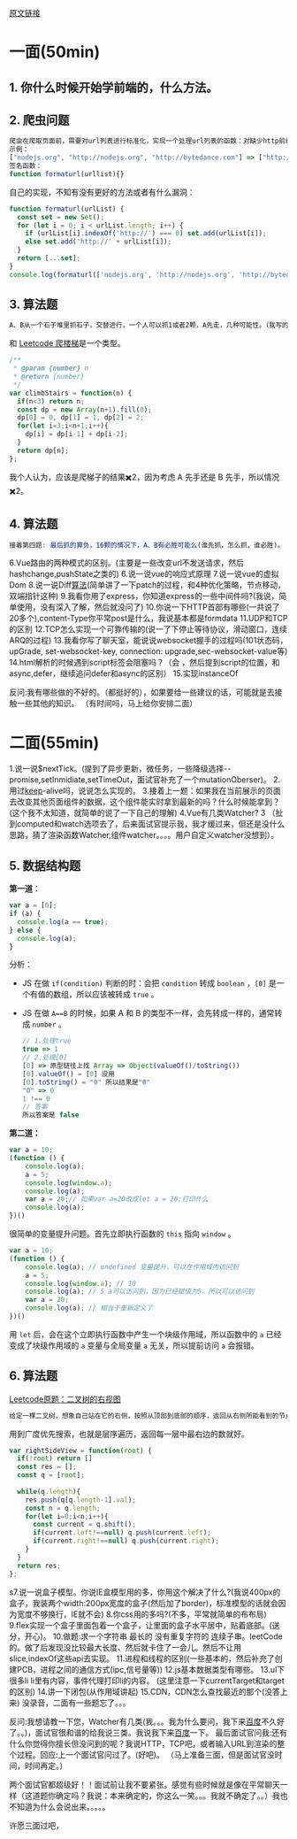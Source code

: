 [原文链接](https://www.nowcoder.com/discuss/595028?source_id=profile_create_nctrack&channel=-1)



# 一面(50min)

## 1. 你什么时候开始学前端的，什么方法。

## 2. 爬虫问题

```js
爬虫在爬取页面前，需要对url列表进行标准化，实现一个处理url列表的函数：对缺少http前缀的url添加前缀，返回的url不能重复。
示例：
["nodejs.org", "http://nodejs.org", "http://bytedance.com"] => ["http://nodejs.org", "http://bytedance.com"]
签名函数：
function formaturl(urllist){}
```

自己的实现，不知有没有更好的方法或者有什么漏洞：

```js
function formaturl(urlList) {
  const set = new Set();
  for (let i = 0; i < urlList.length; i++) {
    if (urlList[i].indexOf('http://') === 0) set.add(urlList[i]);
    else set.add('http://' + urlList[i]);
  }
  return [...set];
}
console.log(formaturl(['nodejs.org', 'http://nodejs.org', 'http://bytedance.com']));
```



## 3. 算法题

```js
A、B从一个石子堆里抓石子，交替进行，一个人可以抓1或者2颗，A先走，几种可能性。（我写的走梯子。。。但面试官让我对比一下
```

和 [Leetcode 爬楼梯](https://leetcode-cn.com/problems/climbing-stairs/submissions/)是一个类型。

```js
/**
 * @param {number} n
 * @return {number}
 */
var climbStairs = function(n) {
  if(n<3) return n;
  const dp = new Array(n+1).fill(0);
  dp[0] = 0, dp[1] = 1, dp[2] = 2;
  for(let i=3;i<n+1;i++){
    dp[i] = dp[i-1] + dp[i-2];
  }
  return dp[n];
};
```

我个人认为，应该是爬梯子的结果✖️2，因为考虑 A 先手还是 B 先手，所以情况✖️2。

## 4. 算法题

```js
接着第四题: 最后抓的算负，16颗的情况下，A、B有必胜可能么(谁先抓，怎么抓，谁必胜)。
```



6.Vue路由的两种模式的区别。(主要是一些改变url不发送请求，然后hashchange,pushState之类的)
6.说一说vue的响应式原理
7.说一说vue的虚拟Dom
8.说一说Diff[算法]()(简单讲了一下patch的过程，和4种优化策略，节点移动，双端指针这种)
9.我看你用了express，你知道express的一些中间件吗?(我说，简单使用，没有深入了解，然后就没问了)
10.你说一下HTTP首部有哪些(一共说了20多个),content-Type你平常post是什么，我说基本都是formdata
11.UDP和TCP的区别
12.TCP怎么实现一个可靠传输的(说一了下停止等待协议，滑动窗口，连续ARQ的过程)
13.我看你写了聊天室，能说说websocket握手的过程吗(101状态码，upGrade, set-websocket-key, connection: upgrade,sec-websocket-value等)
14.html解析的时候遇到script标签会阻塞吗？（会 ，然后提到script的位置，和async,defer，继续追问defer和async的区别）
15.实现instanceOf

反问:我有哪些做的不好的。（都挺好的），如果要给一些建议的话，可能就是去接触一些其他的知识。
（有时间吗，马上给你安排二面）

# 二面(55min)

1.说一说$nextTick。(提到了异步更新，微任务，一些降级选择--promise,setInmidiate,setTimeOut，面试官补充了一个mutationOberser)。
2.用过[keep]()-alive吗，说说怎么实现的。
3.接着上一题：如果我在当前展示的页面去改变其他页面组件的数据，这个组件能实时拿到最新的吗？什么时候能拿到？(这个我不太知道，就简单的说了一下自己的理解)
4.Vue有几类Watcher? 3 （扯到computed和watch选项去了，后来面试官提示我，我才缓过来，但还是没什么思路，猜了渲染函数Watcher,组件watcher。。。。用户自定义watcher没想到）。

## 5. 数据结构题

**第一道：**

```js
var a = [0];
if (a) {
  console.log(a == true);
} else {
  console.log(a);
}
```

分析：

- JS 在做 `if(condition)` 判断的时：会把 `condition` 转成 `boolean` ，`[0]` 是一个有值的数组，所以应该被转成 `true` 。

- JS 在做 `A==B` 的时候，如果 A 和 B 的类型不一样，会先转成一样的，通常转成 `number` 。

  ```js
  // 1.处理true
  true => 1
  // 2.处理[0]
  [0] => 原型链往上找 Array => Object(valueOf()/toString())
  [0].valueOf() = [0] 没用
  [0].toString() = "0" 所以结果是"0"
  "0" => 0
  1 !== 0
  // 答案
  所以答案是 false
  ```



**第二道：**

```js
var a = 10;
(function () {
    console.log(a);
    a = 5;
    console.log(window.a);
    console.log(a);
    var a = 20;// 如果var a=20改成let a = 20;打印什么
    console.log(a);
})()
```

很简单的变量提升问题。首先立即执行函数的 `this` 指向 `window` 。

```js
var a = 10;
(function () {
    console.log(a); // undefined 变量提升，可以在作用域内访问到
    a = 5;
    console.log(window.a); // 10
    console.log(a); // 5 a可以访问到，因为已经赋值为5，所以可以访问到
    var a = 20;
    console.log(a); // 相当于重新定义了
})()
```

用 `let` 后，会在这个立即执行函数中产生一个块级作用域，所以函数中的 `a` 已经变成了块级作用域的 `a` 变量与全局变量 `a` 无关，所以提前访问 `a` 会报错。





## 6. 算法题

[Leetcode原题：二叉树的右视图](https://leetcode-cn.com/problems/binary-tree-right-side-view/)

```js
给定一棵二叉树，想象自己站在它的右侧，按照从顶部到底部的顺序，返回从右侧所能看到的节点值。
```

用到广度优先搜索，也就是层序遍历，返回每一层中最右边的数就好。

```js
var rightSideView = function(root) {
  if(!root) return []
  const res = [];
  const q = [root];
  
  while(q.length){
    res.push(q[q.length-1].val);
    const n = q.length;
    for(let i=0;i<n;i++){
      const current = q.shift();
      if(current.left!==null) q.push(current.left);
      if(current.right!==null) q.push(current.right);
    }
  }
  return res;
};
```





s7.说一说盒子模型。你说IE盒模型用的多，你用这个解决了什么?(我说400px的盒子，我装两个width:200px宽度的盒子(然后加了border)，标准模型的话就会因为宽度不够换行，IE就不会)
8.你css用的多吗?(不多，平常就简单的布布局)
9.flex实现一个盒子里面包着一个盒子，让里面的盒子水平居中，贴着底部。(送分，开心)。
10.做题:求一个字符串 最长的 没有重复字符的 连续子串。leetCode的。做了后发现没比较最大长度、然后就卡住了一会儿。然后不让用slice,indexOf这些api去实现。
11.进程和线程的区别(一些基本的，然后补充了创建PCB，进程之间的通信方式(ipc,信号量等))
12.js基本数据类型有哪些。
13.ul下很多li li里有内容，事件代理打印li的内容。 (这里注意一下currentTarget和target的区别)
14.讲一下闭包(从作用域讲起)
15.CDN，CDN怎么查找最近的那个(没答上来)
没录音，二面有一些题忘了。。。

反问:我想请教一下您，Watcher有几类(我。。。我为什么要问，我下来[百度]()不久好了。。)，面试官很和谐的给我说三类。我说我下来[百度]()一下。
最后面试官问我:还有什么你觉得你擅长但没问到的呢？我说HTTP，TCP吧，或者输入URL到渲染的整个过程。回应:上一个面试官问过了。(好吧)。
（马上准备三面，但是面试官没时间，时间再定。）

两个面试官都超级好！！面试前让我不要紧张。感觉有些时候就是像在平常聊天一样（这道题你确定吗？我说：本来确定的，你这么一笑。。。我就不确定了。。）我也不知道为什么会说出来。。。。。

许愿三面过吧，